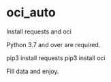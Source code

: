 # oci_auto
Install requests and oci

Python 3.7 and over are required.

pip3 install requests
pip3 install oci

Fill data and enjoy.
